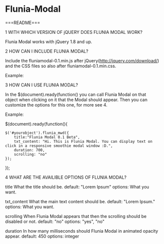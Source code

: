 # Flunia-Modal

===README===

1 WITH WHICH VERSION OF jQUERY DOES FLUNIA MODAL WORK?

Flunia Modal works with jQuery 1.8 and up.

2 HOW CAN I INCLUDE FLUNIA MODAL?

Include the fluniamodal-0.1.min.js after jQuery(http://jquery.com/download/)
and the CSS files so also after fluniamodal-0.1.min.css.

  Example:

  <link rel="stylesheet" href="fluniamodal-0.1.min.css">
  
  <script type="text/javascript" src="jQUERY"></script>
  <script type="text/javascript" src="fluniamodal-0.1.min.js"></script>
  
3 HOW CAN I USE FLUNIA MODAL?

In the $(document).ready(function() you can call Flunia Modal on that object 
when clicking on it that the Modal should appear. Then you can customize the options for this one, for more see 4.

  Example:
  
  $(document).ready(function(){
  
    $('#yourobject').flunia_mwd({
    	title:"Flunia Modal 0.1 Beta",
    	txt_content: "Hi. This is Flunia Modal. You can display text on click in a responsive smoothie modal window :D.",
    	duration: 700,
    	scrolling: "no"
    });
    
  });
  
4 WHAT ARE THE AVAILIBLE OPTIONS OF FLUNIA MODAL?

title
  What the title should be.
  default: "Lorem Ipsum"
  options: What you want.
  
txt_content
  What the main text content should be.
  default: "Lorem Ipsum."
  options: What you want.
  
scrolling
  When Flunia Modal appears that then the scrolling should be disabled or not.
  default: "no"
  options: "yes", "no"
  
duration
  In how many milliseconds should Flunia Modal in animated opacity appear.
  default: 450
  options: integer

    




